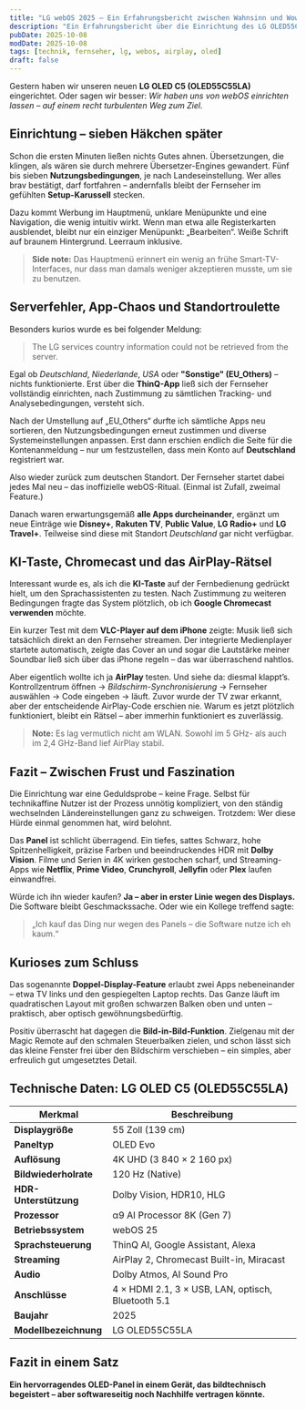 ```yaml
---
title: "LG webOS 2025 – Ein Erfahrungsbericht zwischen Wahnsinn und Wow"
description: "Ein Erfahrungsbericht über die Einrichtung des LG OLED55C55LA mit webOS 2025 – zwischen fragwürdiger Nutzererfahrung und beeindruckender Bildqualität."
pubDate: 2025-10-08
modDate: 2025-10-08
tags: [technik, fernseher, lg, webos, airplay, oled]
draft: false
---
```


Gestern haben wir unseren neuen **LG OLED C5 (OLED55C55LA)** eingerichtet.
Oder sagen wir besser: *Wir haben uns von webOS einrichten lassen – auf einem recht turbulenten Weg zum Ziel.*

## Einrichtung – sieben Häkchen später

Schon die ersten Minuten ließen nichts Gutes ahnen.
Übersetzungen, die klingen, als wären sie durch mehrere Übersetzer-Engines gewandert.
Fünf bis sieben **Nutzungsbedingungen**, je nach Landeseinstellung.
Wer alles brav bestätigt, darf fortfahren – andernfalls bleibt der Fernseher im gefühlten **Setup-Karussell** stecken.

Dazu kommt Werbung im Hauptmenü, unklare Menüpunkte und eine Navigation, die wenig intuitiv wirkt.
Wenn man etwa alle Registerkarten ausblendet, bleibt nur ein einziger Menüpunkt: „Bearbeiten“.
Weiße Schrift auf braunem Hintergrund. Leerraum inklusive.

> **Side note:** Das Hauptmenü erinnert ein wenig an frühe Smart-TV-Interfaces, nur dass man damals weniger akzeptieren musste, um sie zu benutzen.

## Serverfehler, App-Chaos und Standortroulette

Besonders kurios wurde es bei folgender Meldung:

> The LG services country information could not be retrieved from the server.

Egal ob *Deutschland*, *Niederlande*, *USA* oder **"Sonstige" (EU_Others)** – nichts funktionierte.
Erst über die **ThinQ-App** ließ sich der Fernseher vollständig einrichten,
nach Zustimmung zu sämtlichen Tracking- und Analysebedingungen, versteht sich.

Nach der Umstellung auf „EU_Others“ durfte ich sämtliche Apps neu sortieren,
den Nutzungsbedingungen erneut zustimmen und diverse Systemeinstellungen anpassen.
Erst dann erschien endlich die Seite für die Kontenanmeldung –
nur um festzustellen, dass mein Konto auf **Deutschland** registriert war.

Also wieder zurück zum deutschen Standort.
Der Fernseher startet dabei jedes Mal neu – das inoffizielle webOS-Ritual.
(Einmal ist Zufall, zweimal Feature.)

Danach waren erwartungsgemäß **alle Apps durcheinander**, ergänzt um neue Einträge wie
**Disney+**, **Rakuten TV**, **Public Value**, **LG Radio+** und **LG Travel+**.
Teilweise sind diese mit Standort *Deutschland* gar nicht verfügbar.

## KI-Taste, Chromecast und das AirPlay-Rätsel

Interessant wurde es, als ich die **KI-Taste** auf der Fernbedienung gedrückt hielt,
um den Sprachassistenten zu testen.
Nach Zustimmung zu weiteren Bedingungen fragte das System plötzlich,
ob ich **Google Chromecast verwenden** möchte.

Ein kurzer Test mit dem **VLC-Player auf dem iPhone** zeigte:
Musik ließ sich tatsächlich direkt an den Fernseher streamen.
Der integrierte Medienplayer startete automatisch, zeigte das Cover an
und sogar die Lautstärke meiner Soundbar ließ sich über das iPhone regeln –
das war überraschend nahtlos.

Aber eigentlich wollte ich ja **AirPlay** testen.
Und siehe da: diesmal klappt’s.
Kontrollzentrum öffnen → *Bildschirm-Synchronisierung* → Fernseher auswählen → Code eingeben → läuft.
Zuvor wurde der TV zwar erkannt, aber der entscheidende AirPlay-Code erschien nie.
Warum es jetzt plötzlich funktioniert, bleibt ein Rätsel – aber immerhin funktioniert es zuverlässig.

> **Note:** Es lag vermutlich nicht am WLAN.
> Sowohl im 5 GHz- als auch im 2,4 GHz-Band lief AirPlay stabil.

## Fazit – Zwischen Frust und Faszination

Die Einrichtung war eine Geduldsprobe – keine Frage.
Selbst für technikaffine Nutzer ist der Prozess unnötig kompliziert,
von den ständig wechselnden Ländereinstellungen ganz zu schweigen.
Trotzdem: Wer diese Hürde einmal genommen hat, wird belohnt.

Das **Panel** ist schlicht überragend.
Ein tiefes, sattes Schwarz, hohe Spitzenhelligkeit, präzise Farben und beeindruckendes HDR mit **Dolby Vision**.
Filme und Serien in 4K wirken gestochen scharf, und Streaming-Apps wie **Netflix**, **Prime Video**, **Crunchyroll**, **Jellyfin** oder **Plex** laufen einwandfrei.

Würde ich ihn wieder kaufen?
**Ja – aber in erster Linie wegen des Displays.**
Die Software bleibt Geschmackssache.
Oder wie ein Kollege treffend sagte:

> „Ich kauf das Ding nur wegen des Panels – die Software nutze ich eh kaum.“

## Kurioses zum Schluss

Das sogenannte **Doppel-Display-Feature** erlaubt zwei Apps nebeneinander –
etwa TV links und den gespiegelten Laptop rechts.
Das Ganze läuft im quadratischen Layout mit großen schwarzen Balken oben und unten –
praktisch, aber optisch gewöhnungsbedürftig.

Positiv überrascht hat dagegen die **Bild-in-Bild-Funktion**.
Zielgenau mit der Magic Remote auf den schmalen Steuerbalken zielen,
und schon lässt sich das kleine Fenster frei über den Bildschirm verschieben –
ein simples, aber erfreulich gut umgesetztes Detail.

## Technische Daten: LG OLED C5 (OLED55C55LA)

| Merkmal | Beschreibung |
|----------|---------------|
| **Displaygröße** | 55 Zoll (139 cm) |
| **Paneltyp** | OLED Evo |
| **Auflösung** | 4K UHD (3 840 × 2 160 px) |
| **Bildwiederholrate** | 120 Hz (Native) |
| **HDR-Unterstützung** | Dolby Vision, HDR10, HLG |
| **Prozessor** | α9 AI Processor 8K (Gen 7) |
| **Betriebssystem** | webOS 25 |
| **Sprachsteuerung** | ThinQ AI, Google Assistant, Alexa |
| **Streaming** | AirPlay 2, Chromecast Built-in, Miracast |
| **Audio** | Dolby Atmos, AI Sound Pro |
| **Anschlüsse** | 4 × HDMI 2.1, 3 × USB, LAN, optisch, Bluetooth 5.1 |
| **Baujahr** | 2025 |
| **Modellbezeichnung** | LG OLED55C55LA |

## Fazit in einem Satz

**Ein hervorragendes OLED-Panel in einem Gerät, das bildtechnisch begeistert – aber softwareseitig noch Nachhilfe vertragen könnte.**
